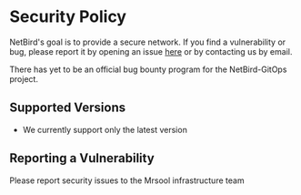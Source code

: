 # Security Policy

NetBird's goal is to provide a secure network. If you find a vulnerability or bug, please report it by opening an issue [here](https://github.com/mrsool/netbird-gitops/issues/new?assignees=&labels=&template=bug-issue-report.md&title=) or by contacting us by email.

There has yet to be an official bug bounty program for the NetBird-GitOps project.

## Supported Versions
- We currently support only the latest version

## Reporting a Vulnerability

Please report security issues to the Mrsool infrastructure team
